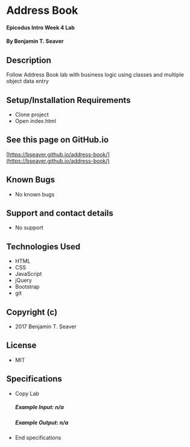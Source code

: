 # Address Book

#### Epicodus Intro Week 4 Lab

#### By Benjamin T. Seaver

## Description

Follow Address Book lab with business logic using classes and multiple object data entry

## Setup/Installation Requirements
* Clone project
* Open index.html

## See this page on GitHub.io
[https://bseaver.github.io/address-book/](https://bseaver.github.io/address-book/)

## Known Bugs
* No known bugs

## Support and contact details
* No support

## Technologies Used
* HTML
* CSS
* JavaScript
* jQuery
* Bootstrap
* git

## Copyright (c)
* 2017 Benjamin T. Seaver

## License
* MIT

## Specifications
* Copy Lab
  ##### Example Input: n/a
  ##### Example Output: n/a

* End specifications
